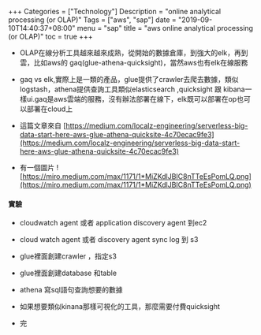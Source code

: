+++
Categories = ["Technology"]
Description = "online analytical processing (or OLAP)"
Tags = ["aws", "sap"]
date = "2019-09-10T14:40:37+08:00"
menu = "sap"
title = "aws online analytical processing (or OLAP)"
toc = true
+++

- OLAP在線分析工具越來越來成熟，從開始的數據倉庫，到強大的elk，再到雲，比如aws的 gaq(glue-athena-quicksight)，當然aws也有elk在線服務
  
- gaq vs elk,實際上是一類的產品，glue提供了crawler去爬去數據，類似 logstash，athena提供查詢工具類似elasticsearch ,quicksight 跟 kibana一樣ui.gaq是aws雲端的服務，沒有辦法部署在線下，elk既可以部署在op也可以部署在cloud上

- 這篇文章來自 [https://medium.com/localz-engineering/serverless-big-data-start-here-aws-glue-athena-quicksite-4c70ecac9fe3](https://medium.com/localz-engineering/serverless-big-data-start-here-aws-glue-athena-quicksite-4c70ecac9fe3)

- 有一個圖片 ![https://miro.medium.com/max/1171/1*MiZKdlJBIC8nTTeEsPomLQ.png](https://miro.medium.com/max/1171/1*MiZKdlJBIC8nTTeEsPomLQ.png)


#### 實驗  ####

- cloudwatch agent 或者 application discovery agent 到ec2

- cloud watch agent 或者 discovery agent  sync log 到 s3

- glue裡面創建crawler ，指定s3
  
- glue裡面創建database 和table

- athena 寫sql語句查詢想要的數據

- 如果想要類似kinana那樣可視化的工具，那麼需要付費quicksight
- 完

